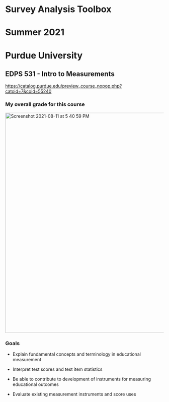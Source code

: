 # Survey Analysis Toolbox

# Summer 2021

# Purdue University 

## EDPS 531 - Intro to Measurements

https://catalog.purdue.edu/preview_course_nopop.php?catoid=7&coid=55240

### My overall grade for this course 

<img width="699" alt="Screenshot 2021-08-11 at 5 40 59 PM" src="https://user-images.githubusercontent.com/19192631/129007868-3907cd0c-04b8-4339-8109-179a262e2a0f.png">


### Goals

- Explain fundamental concepts and terminology in educational measurement

- Interpret test scores and test item statistics

- Be able to contribute to development of instruments for measuring educational outcomes

- Evaluate existing measurement instruments and score uses


